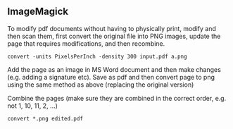 ## ImageMagick

To modify pdf documents without having to physically print, modify and then scan them, first convert the original file into PNG images,
update the page that requires modifications, and then recombine.

    convert -units PixelsPerInch -density 300 input.pdf a.png
    
Add the page as an image in MS Word document and then make changes (e.g. adding a signature etc).  Save as pdf and then convert page to png using the same method as above (replacing the original version)

Combine the pages (make sure they are combined in the correct order, e.g. not 1, 10, 11, 2, ...)

    convert *.png edited.pdf
